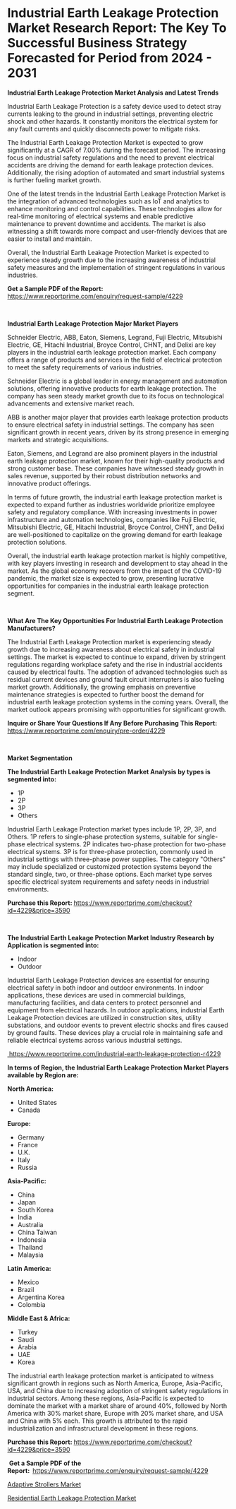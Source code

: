 <p><h1>Industrial Earth Leakage Protection Market Research Report: The Key To Successful Business Strategy Forecasted for Period from 2024 - 2031</h1></p><p><strong>Industrial Earth Leakage Protection Market Analysis and Latest Trends</strong></p>
<p><p>Industrial Earth Leakage Protection is a safety device used to detect stray currents leaking to the ground in industrial settings, preventing electric shock and other hazards. It constantly monitors the electrical system for any fault currents and quickly disconnects power to mitigate risks.</p><p>The Industrial Earth Leakage Protection Market is expected to grow significantly at a CAGR of 7.00% during the forecast period. The increasing focus on industrial safety regulations and the need to prevent electrical accidents are driving the demand for earth leakage protection devices. Additionally, the rising adoption of automated and smart industrial systems is further fueling market growth.</p><p>One of the latest trends in the Industrial Earth Leakage Protection Market is the integration of advanced technologies such as IoT and analytics to enhance monitoring and control capabilities. These technologies allow for real-time monitoring of electrical systems and enable predictive maintenance to prevent downtime and accidents. The market is also witnessing a shift towards more compact and user-friendly devices that are easier to install and maintain.</p><p>Overall, the Industrial Earth Leakage Protection Market is expected to experience steady growth due to the increasing awareness of industrial safety measures and the implementation of stringent regulations in various industries.</p></p>
<p><strong>Get a Sample PDF of the Report:&nbsp;</strong> <a href="https://www.reportprime.com/enquiry/request-sample/4229">https://www.reportprime.com/enquiry/request-sample/4229</a></p>
<p>&nbsp;</p>
<p><strong>Industrial Earth Leakage Protection Major Market Players</strong></p>
<p><p>Schneider Electric, ABB, Eaton, Siemens, Legrand, Fuji Electric, Mitsubishi Electric, GE, Hitachi Industrial, Broyce Control, CHNT, and Delixi are key players in the industrial earth leakage protection market. Each company offers a range of products and services in the field of electrical protection to meet the safety requirements of various industries.</p><p>Schneider Electric is a global leader in energy management and automation solutions, offering innovative products for earth leakage protection. The company has seen steady market growth due to its focus on technological advancements and extensive market reach.</p><p>ABB is another major player that provides earth leakage protection products to ensure electrical safety in industrial settings. The company has seen significant growth in recent years, driven by its strong presence in emerging markets and strategic acquisitions.</p><p>Eaton, Siemens, and Legrand are also prominent players in the industrial earth leakage protection market, known for their high-quality products and strong customer base. These companies have witnessed steady growth in sales revenue, supported by their robust distribution networks and innovative product offerings.</p><p>In terms of future growth, the industrial earth leakage protection market is expected to expand further as industries worldwide prioritize employee safety and regulatory compliance. With increasing investments in power infrastructure and automation technologies, companies like Fuji Electric, Mitsubishi Electric, GE, Hitachi Industrial, Broyce Control, CHNT, and Delixi are well-positioned to capitalize on the growing demand for earth leakage protection solutions.</p><p>Overall, the industrial earth leakage protection market is highly competitive, with key players investing in research and development to stay ahead in the market. As the global economy recovers from the impact of the COVID-19 pandemic, the market size is expected to grow, presenting lucrative opportunities for companies in the industrial earth leakage protection segment.</p></p>
<p>&nbsp;</p>
<p><strong>What Are The Key Opportunities For Industrial Earth Leakage Protection Manufacturers?</strong></p>
<p><p>The Industrial Earth Leakage Protection market is experiencing steady growth due to increasing awareness about electrical safety in industrial settings. The market is expected to continue to expand, driven by stringent regulations regarding workplace safety and the rise in industrial accidents caused by electrical faults. The adoption of advanced technologies such as residual current devices and ground fault circuit interrupters is also fueling market growth. Additionally, the growing emphasis on preventive maintenance strategies is expected to further boost the demand for industrial earth leakage protection systems in the coming years. Overall, the market outlook appears promising with opportunities for significant growth.</p></p>
<p><strong>Inquire or Share Your Questions If Any Before Purchasing This Report:</strong> <a href="https://www.reportprime.com/enquiry/pre-order/4229">https://www.reportprime.com/enquiry/pre-order/4229</a></p>
<p>&nbsp;</p>
<p><strong>Market Segmentation</strong></p>
<p><strong>The Industrial Earth Leakage Protection Market Analysis by types is segmented into:</strong></p>
<p><ul><li>1P</li><li>2P</li><li>3P</li><li>Others</li></ul></p>
<p><p>Industrial Earth Leakage Protection market types include 1P, 2P, 3P, and Others. 1P refers to single-phase protection systems, suitable for single-phase electrical systems. 2P indicates two-phase protection for two-phase electrical systems. 3P is for three-phase protection, commonly used in industrial settings with three-phase power supplies. The category "Others" may include specialized or customized protection systems beyond the standard single, two, or three-phase options. Each market type serves specific electrical system requirements and safety needs in industrial environments.</p></p>
<p><strong>Purchase this Report:&nbsp;</strong><a href="https://www.reportprime.com/checkout?id=4229&price=3590">https://www.reportprime.com/checkout?id=4229&price=3590</a></p>
<p>&nbsp;</p>
<p><strong>The Industrial Earth Leakage Protection Market Industry Research by Application is segmented into:</strong></p>
<p><ul><li>Indoor</li><li>Outdoor</li></ul></p>
<p><p>Industrial Earth Leakage Protection devices are essential for ensuring electrical safety in both indoor and outdoor environments. In indoor applications, these devices are used in commercial buildings, manufacturing facilities, and data centers to protect personnel and equipment from electrical hazards. In outdoor applications, industrial Earth Leakage Protection devices are utilized in construction sites, utility substations, and outdoor events to prevent electric shocks and fires caused by ground faults. These devices play a crucial role in maintaining safe and reliable electrical systems across various industrial settings.</p></p>
<p><a href="https://www.reportprime.com/industrial-earth-leakage-protection-r4229">&nbsp;https://www.reportprime.com/industrial-earth-leakage-protection-r4229</a></p>
<p><strong>In terms of Region, the Industrial Earth Leakage Protection Market Players available by Region are:</strong></p>
<p>
    <p> <strong> North America: </strong>
        <ul>
            <li>United States</li>
            <li>Canada</li>
        </ul>
        </p> 
    <p> <strong> Europe: </strong>
        <ul>
            <li>Germany</li>
            <li>France</li>
            <li>U.K.</li>
            <li>Italy</li>
            <li>Russia</li>
        </ul>
        </p> 
    <p> <strong> Asia-Pacific: </strong>
        <ul>
            <li>China</li>
            <li>Japan</li>
            <li>South Korea</li>
            <li>India</li>
            <li>Australia</li>
            <li>China Taiwan</li>
            <li>Indonesia</li>
            <li>Thailand</li>
            <li>Malaysia</li>
        </ul>
        </p> 
    <p> <strong> Latin America: </strong>
        <ul>
            <li>Mexico</li>
            <li>Brazil</li>
            <li>Argentina Korea</li>
            <li>Colombia</li>
        </ul>
        </p> 
    <p> <strong> Middle East & Africa: </strong>
        <ul>
            <li>Turkey</li>
            <li>Saudi</li>
            <li>Arabia</li>
            <li>UAE</li>
            <li>Korea</li>
        </ul>
    </p>
    </p>
<p><p>The industrial earth leakage protection market is anticipated to witness significant growth in regions such as North America, Europe, Asia-Pacific, USA, and China due to increasing adoption of stringent safety regulations in industrial sectors. Among these regions, Asia-Pacific is expected to dominate the market with a market share of around 40%, followed by North America with 30% market share, Europe with 20% market share, and USA and China with 5% each. This growth is attributed to the rapid industrialization and infrastructural development in these regions.</p></p>
<p><strong>Purchase this Report: </strong><a href="https://www.reportprime.com/checkout?id=4229&price=3590">https://www.reportprime.com/checkout?id=4229&price=3590</a></p>
<p>&nbsp;<strong>Get a Sample PDF of the Report:&nbsp;&nbsp;</strong><a href="https://www.reportprime.com/enquiry/request-sample/4229">https://www.reportprime.com/enquiry/request-sample/4229</a></p>
<p><strong></strong></p>
<p><p><a href="https://issuu.com/reportprime-2/docs/adaptive-strollers-market-size-2030.pptx">Adaptive Strollers Market</a></p><p><a href="https://github.com/RoccoManning/Market-Research-Report-List-5/blob/main/residential-earth-leakage-protection-market.md">Residential Earth Leakage Protection Market</a></p></p>